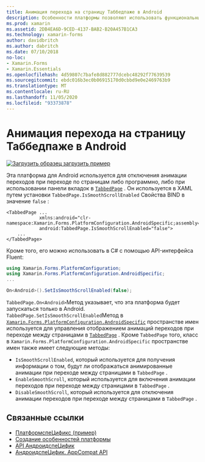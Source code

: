 ```yaml
---
title: Анимация перехода на страницу Таббедпаже в Android
description: Особенности платформы позволяют использовать функциональные возможности, доступные только на определенной платформе, без реализации пользовательских модулей подготовки отчетов или эффектов. В этой статье объясняется, как использовать конкретную платформу Android, которая отключает анимацию переходов при переходе по страницам в Таббедпаже.
ms.prod: xamarin
ms.assetid: 2DB4EA6D-9CED-4137-BAB2-B20A457B1CA3
ms.technology: xamarin-forms
author: davidbritch
ms.author: dabritch
ms.date: 07/10/2018
no-loc:
- Xamarin.Forms
- Xamarin.Essentials
ms.openlocfilehash: 4d59807c7bafe8d882777dcebc48292f77639539
ms.sourcegitcommit: ebdc016b3ec0b06915170d0cbbd9e0e2469763b9
ms.translationtype: MT
ms.contentlocale: ru-RU
ms.lasthandoff: 11/05/2020
ms.locfileid: "93373878"
---
```

# <a name="tabbedpage-page-transition-animations-on-android"></a>Анимация перехода на страницу Таббедпаже в Android

[![Загрузить образец](~/media/shared/download.png) загрузить пример](/samples/xamarin/xamarin-forms-samples/userinterface-platformspecifics)

Эта платформа для Android используется для отключения анимации переходов при переходе по страницам либо программно, либо при использовании панели вкладок в [`TabbedPage`](xref:Xamarin.Forms.TabbedPage) . Он используется в XAML путем установки `TabbedPage.IsSmoothScrollEnabled` Свойства BIND в значение `false` :

```xaml
<TabbedPage ...
            xmlns:android="clr-namespace:Xamarin.Forms.PlatformConfiguration.AndroidSpecific;assembly=Xamarin.Forms.Core"
            android:TabbedPage.IsSmoothScrollEnabled="false">
    ...
</TabbedPage>
```

Кроме того, его можно использовать в C# с помощью API-интерфейса Fluent:

```csharp
using Xamarin.Forms.PlatformConfiguration;
using Xamarin.Forms.PlatformConfiguration.AndroidSpecific;
...

On<Android>().SetIsSmoothScrollEnabled(false);
```

`TabbedPage.On<Android>`Метод указывает, что эта платформа будет запускаться только в Android. `TabbedPage.SetIsSmoothScrollEnabled`Метод в [`Xamarin.Forms.PlatformConfiguration.AndroidSpecific`](xref:Xamarin.Forms.PlatformConfiguration.AndroidSpecific) пространстве имен используется для управления отображением анимаций переходов при переходе между страницами в [`TabbedPage`](xref:Xamarin.Forms.TabbedPage) . Кроме `TabbedPage` того, класс в `Xamarin.Forms.PlatformConfiguration.AndroidSpecific` пространстве имен также имеет следующие методы:

- `IsSmoothScrollEnabled`, который используется для получения информации о том, будут ли отображаться анимированные анимации при переходе между страницами в `TabbedPage` .
- `EnableSmoothScroll`, который используется для включения анимации переходов при переходе между страницами в `TabbedPage` .
- `DisableSmoothScroll`, который используется для отключения анимации переходов при переходе между страницами в `TabbedPage` .

## <a name="related-links"></a>Связанные ссылки

- [ПлатформспеЦификс (пример)](/samples/xamarin/xamarin-forms-samples/userinterface-platformspecifics)
- [Создание особенностей платформы](~/xamarin-forms/platform/platform-specifics/index.md#creating-platform-specifics)
- [API АндроидспеЦифик](xref:Xamarin.Forms.PlatformConfiguration.AndroidSpecific)
- [АндроидспеЦифик. AppCompat API](xref:Xamarin.Forms.PlatformConfiguration.AndroidSpecific.AppCompat)